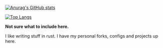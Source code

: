 
[![Anurag's GitHub stats](https://github-readme-stats.vercel.app/api?username=Liam-Malone&count_private=true&theme=tokyonight&show_icons=true)](https://github.com/anuraghazra/github-readme-stats)

[![Top Langs](https://github-readme-stats.vercel.app/api/top-langs/?username=Liam-Malone&count_private=true&langs_count=6&theme=tokyonight)](https://github.com/anuraghazra/github-readme-stats)


**Not sure what to include here.**

I like writing stuff in rust.
I have my personal forks, configs and projects up here.


<!---
Liam-Malone/Liam-Malone is a ✨ special ✨ repository because its `README.md` (this file) appears on your GitHub profile.
You can click the Preview link to take a look at your changes.
--->
